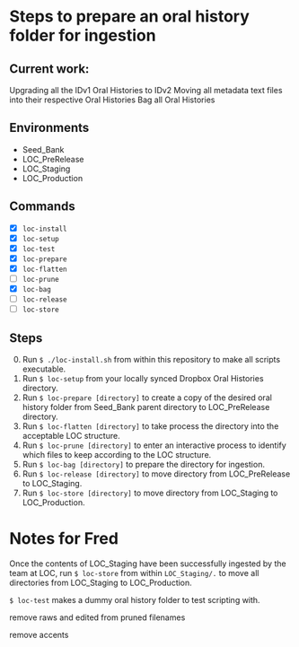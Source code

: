 # Steps to prepare an oral history folder for ingestion

## Current work:
Upgrading all the IDv1 Oral Histories to IDv2
Moving all metadata text files into their respective Oral Histories
Bag all Oral Histories

## Environments
- Seed_Bank
- LOC_PreRelease
- LOC_Staging
- LOC_Production

## Commands
- [x] `loc-install`
- [x] `loc-setup`
- [x] `loc-test`
- [x] `loc-prepare`
- [x] `loc-flatten`
- [ ] `loc-prune`
- [x] `loc-bag`
- [ ] `loc-release`
- [ ] `loc-store`

## Steps
0. Run `$ ./loc-install.sh` from within this repository to make all scripts executable.
1. Run `$ loc-setup` from your locally synced Dropbox Oral Histories directory.
2. Run `$ loc-prepare [directory]` to create a copy of the desired oral history folder from Seed_Bank parent directory to LOC_PreRelease directory.
3. Run `$ loc-flatten [directory]` to take process the directory into the acceptable LOC structure.
4. Run `$ loc-prune [directory]` to enter an interactive process to identify which files to keep according to the LOC structure.
5. Run `$ loc-bag [directory]` to prepare the directory for ingestion.
6. Run `$ loc-release [directory]` to move directory from LOC_PreRelease to LOC_Staging.
7. Run `$ loc-store [directory]` to move directory from LOC_Staging to LOC_Production.

# Notes for Fred
Once the contents of LOC_Staging have been successfully ingested by the team at LOC, run `$ loc-store` from within `LOC_Staging/.` to move all directories from LOC_Staging to LOC_Production.

`$ loc-test` makes a dummy oral history folder to test scripting with.

remove raws and edited from pruned filenames

remove accents